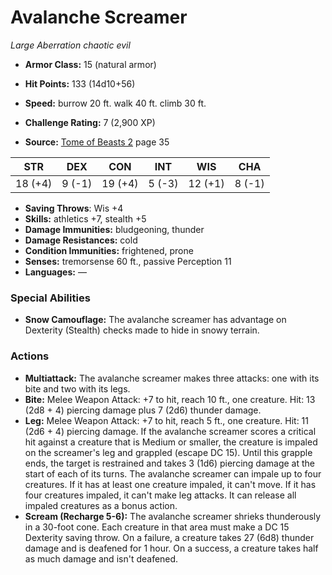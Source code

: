 # Avalanche Screamer

*Large* *Aberration* *chaotic evil*

- **Armor Class:** 15 (natural armor)
- **Hit Points:** 133 (14d10+56)
- **Speed:** burrow 20 ft. walk 40 ft. climb 30 ft.

- **Challenge Rating:** 7 (2,900 XP)
- **Source:** [Tome of Beasts 2](https://koboldpress.com/kpstore/product/tome-of-beasts-2-for-5th-edition) page 35

| STR | DEX | CON | INT | WIS | CHA |
| --- | --- | --- | --- | --- | --- |
| 18 (+4) | 9 (-1) | 19 (+4) | 5 (-3) | 12 (+1) | 8 (-1) |

- **Saving Throws**: Wis +4
- **Skills:** athletics +7, stealth +5
- **Damage Immunities:** bludgeoning, thunder
- **Damage Resistances:** cold
- **Condition Immunities:** frightened, prone
- **Senses:** tremorsense 60 ft., passive Perception 11
- **Languages:** —

### Special Abilities

- **Snow Camouflage:** The avalanche screamer has advantage on Dexterity (Stealth) checks made to hide in snowy terrain.

### Actions

- **Multiattack:** The avalanche screamer makes three attacks: one with its bite and two with its legs.
- **Bite:** Melee Weapon Attack: +7 to hit, reach 10 ft., one creature. Hit: 13 (2d8 + 4) piercing damage plus 7 (2d6) thunder damage.
- **Leg:** Melee Weapon Attack: +7 to hit, reach 5 ft., one creature. Hit: 11 (2d6 + 4) piercing damage. If the avalanche screamer scores a critical hit against a creature that is Medium or smaller, the creature is impaled on the screamer's leg and grappled (escape DC 15). Until this grapple ends, the target is restrained and takes 3 (1d6) piercing damage at the start of each of its turns. The avalanche screamer can impale up to four creatures. If it has at least one creature impaled, it can't move. If it has four creatures impaled, it can't make leg attacks. It can release all impaled creatures as a bonus action.
- **Scream (Recharge 5-6):** The avalanche screamer shrieks thunderously in a 30-foot cone. Each creature in that area must make a DC 15 Dexterity saving throw. On a failure, a creature takes 27 (6d8) thunder damage and is deafened for 1 hour. On a success, a creature takes half as much damage and isn't deafened.


